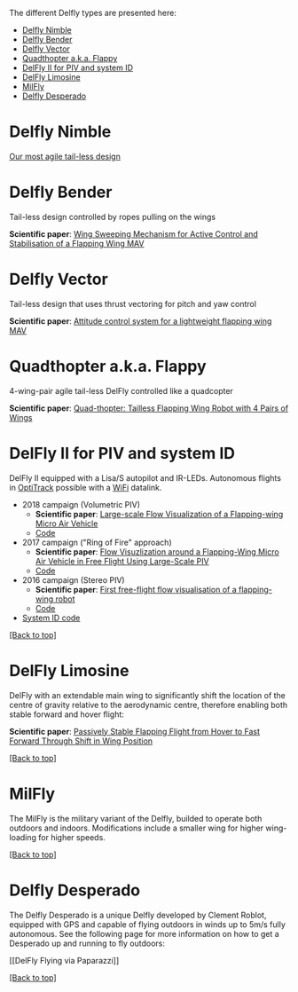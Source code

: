 The different Delfly types are presented here:

- [Delfly Nimble](#delfly-nimble)
- [Delfly Bender](#delfly-bender)
- [Delfly Vector](#delfly-vector)
- [Quadthopter a.k.a. Flappy](#quadthopter-aka-flappy)
- [DelFly II for PIV and system ID](#delfly-ii-for-piv-and-system-id)
- [DelFly Limosine](#delfly-limosine)
- [MilFly](#milfly)
- [Delfly Desperado](#delfly-desperado)

# Delfly Nimble
[Our most agile tail-less design](https://github.com/tudelft/mavlab/wiki/drone-delfly-nimble)


# Delfly Bender
Tail-less design controlled by ropes pulling on the wings

**Scientific paper**: [Wing Sweeping Mechanism for Active Control and Stabilisation of a Flapping Wing MAV](http://www.imavs.org/papers/2018/IMAV_2018_paper_23.pdf)

# Delfly Vector
Tail-less design that uses thrust vectoring for pitch and yaw control

**Scientific paper**: [Attitude control system for a lightweight flapping wing MAV](https://iopscience.iop.org/article/10.1088/1748-3190/aab68c/pdf)


# Quadthopter a.k.a. Flappy
4-wing-pair agile tail-less DelFly controlled like a quadcopter

**Scientific paper**: [Quad-thopter: Tailless Flapping Wing Robot with 4 Pairs of Wings](https://repository.tudelft.nl/islandora/object/uuid%3Ab4fc2b39-b8b1-4791-b071-98557a7254f0)

# DelFly II for PIV and system ID
DelFly II equipped with a Lisa/S autopilot and IR-LEDs. Autonomous flights in [OptiTrack]() possible with a [WiFi]() datalink.
* 2018 campaign (Volumetric PIV)
  * **Scientific paper**: [Large-scale Flow Visualization of a Flapping-wing Micro Air Vehicle](https://www.research-collection.ethz.ch/bitstream/handle/20.500.11850/279239/061a.pdf)
  * [Code](https://github.com/matejkarasek/paparazzi/tree/delfly_optitrack)
* 2017 campaign ("Ring of Fire" approach)
  * **Scientific paper**: [Flow Visuzlization around a Flapping-Wing Micro Air Vehicle in Free Flight Using Large-Scale PIV](https://www.mdpi.com/2226-4310/5/4/99/pdf)
  * [Code](https://github.com/matejkarasek/paparazzi/tree/delfly_piv)
* 2016 campaign (Stereo PIV)
  * **Scientific paper**: [First free-flight flow visualisation of a flapping-wing robot](https://arxiv.org/pdf/1612.07645.pdf)
  * [Code](https://github.com/matejkarasek/paparazzi/commit/50bb921fcec528adf6d11eeb00d1c866992ae372)
* [System ID code](https://github.com/matejkarasek/paparazzi/commits/delfly)
 
<a href="#top">[Back to top]</a>

# DelFly Limosine
DelFly with an extendable main wing to significantly shift the location of the centre of gravity relative to the aerodynamic centre, therefore enabling both stable forward and hover flight:

**Scientific paper**: [Passively Stable Flapping Flight from Hover to Fast Forward Through Shift in Wing Position](https://journals.sagepub.com/doi/pdf/10.1260/1756-8293.7.4.407)

<a href="#top">[Back to top]</a>

# MilFly
The MilFly is the military variant of the Delfly, builded to operate both outdoors and indoors. Modifications include a smaller wing for higher wing-loading for higher speeds.

<a href="#top">[Back to top]</a>

# Delfly Desperado
The Delfly Desperado is a unique Delfly developed by Clement Roblot, equipped with GPS and capable of flying outdoors in winds up to 5m/s fully autonomous. See the following page for more information on how to get a Desperado up and running to fly outdoors: 

[[DelFly Flying via Paparazzi]]

<a href="#top">[Back to top]</a>


